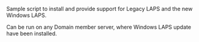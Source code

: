 Sample script to install and provide support for Legacy LAPS and the new Windows LAPS.

Can be run on any Domain member server, where Windows LAPS update have been installed.
